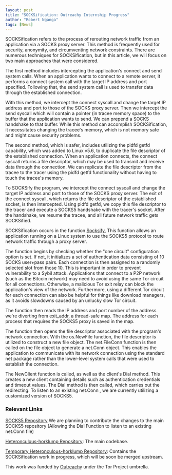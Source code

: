 ```yaml
---
layout: post
title: "SOCKSification: Outreachy Internship Progress"
author: "Robert Nganga"
tags: [News]
---
```


SOCKSification refers to the process of rerouting network traffic from an application via a SOCKS proxy server. This method is frequently used for security, anonymity, and circumventing network constraints. There are numerous techniques for SOCKSification, but in this article, we will focus on two main approaches that were considered.

The first method includes intercepting the application's connect and send system calls. When an application wants to connect to a remote server, it performs a connect system call with the target IP address and port specified. Following that, the send system call is used to transfer data through the established connection.

With this method, we intercept the connect syscall and change the target IP address and port to those of the SOCKS proxy server. Then we intercept the send syscall which will contain a pointer (in tracee memory space) to the buffer that the application wants to send. We can prepend a SOCKS handshake to that buffer.  While this method can accomplish SOCKSification, it necessitates changing the tracee's memory, which is not memory safe and might cause security problems.

The second method, which is safer, includes utilizing the pidfd getfd capability, which was added to Linux v5.6, to duplicate the file descriptor of the established connection. When an application connects, the connect syscall returns a file descriptor, which may be used to transmit and receive data through the connection. We can replicate the file descriptor from the tracee to the tracer using the pidfd getfd functionality without having to touch the tracee's memory.

To SOCKSify the program, we intercept the connect syscall and change the target IP address and port to those of the SOCKS proxy server. The exit of the connect syscall, which returns the file descriptor of the established socket, is then intercepted. Using pidfd getfd, we copy this file descriptor to the tracer and execute a SOCKS5 handshake with the tracer's socket. After the handshake, we resume the tracee, and all future network traffic gets SOCKSified.

SOCKSification occurs in the function [Socksify.](https://github.com/robertmin1/heteronculous-horklump/blob/test-3/main.go#L412) This function allows an application running on a Linux system to use the SOCKS5 protocol to route network traffic through a proxy server.

The function begins by checking whether the "one circuit" configuration option is set. If not, it initializes a set of authentication data consisting of 10 SOCKS user+pass pairs. Each connection is then assigned to a randomly selected slot from those 10. This is important in order to prevent vulnerability to a Sybil attack. Applications that connect to a P2P network (such as the Bitcoin network) may need to avoid using the same Tor circuit for all connections. Otherwise, a malicious Tor exit relay can block the application's view of the network. Furthermore, using a different Tor circuit for each connection can also be helpful for things like download managers, as it avoids slowdowns caused by an unlucky slow Tor circuit. 

The function then reads the IP address and port number of the address we're diverting from exit_addr, a thread-safe map. The address for each process that requires the SOCKS5 proxy is saved in the map.

The function then opens the file descriptor associated with the program's network connection. With the os.NewFile function, the file descriptor is utilized to construct a new file object. The net.FileConn function is then called on the file object to generate a net.Conn object. This enables the application to communicate with its network connection using the standard net package rather than the lower-level system calls that were used to establish the connection.

The NewClient function is called, as well as the client's Dial method. This creates a new client containing details such as authentication credentials and timeout values. The Dial method is then called, which carries out the redirecting. To listen to an existing net.Conn , we are currently utilizing a customized version of SOCKS5.

### Relevant Links

[SOCKS5 Repository](https://github.com/txthinking/socks5) We are planning to contribute the changes to the main SOCKS5 repository (Allowing the Dial Function to listen to an existing net.Conn file)

[Heteronculous-horklump Repository](https://github.com/namecoin/heteronculous-horklump): The main codebase.

[Temporary Heteronculous-horklump Repository](https://github.com/robertmin1/heteronculous-horklump): Contains the SOCKSification work in progress, which will be soon be merged upstream.

This work was funded by [Outreachy](https://www.outreachy.org/) under the Tor Project umbrella.
